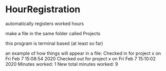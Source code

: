 # HourRegistration
automatically registers worked hours

make a file in the same folder called Projects 

this program is terminal based (at least so far)

an example of how things will appear in a file:
Checked in  for project x on Fri Feb  7 15:08:54 2020
Checked out for project x on Fri Feb  7 15:10:02 2020
Minutes worked: 1
New total minutes worked: 9
